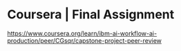 # Coursera | Final Assignment

https://www.coursera.org/learn/ibm-ai-workflow-ai-production/peer/CGsqr/capstone-project-peer-review
